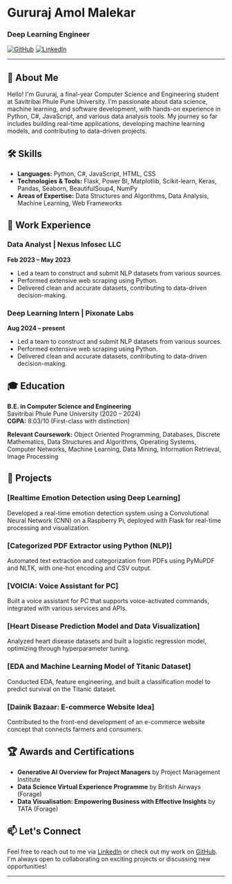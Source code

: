 # Gururaj Amol Malekar

### Deep Learning Engineer

[![GitHub](https://img.shields.io/badge/GitHub-gurumalekar-black?style=flat-square&logo=github)](https://github.com/gurumalekar)
[![LinkedIn](https://img.shields.io/badge/LinkedIn-gururajmalekar-blue?style=flat-square&logo=linkedin)](https://www.linkedin.com/in/gururajmalekar/)

---

## 👋 About Me

Hello! I'm Gururaj, a final-year Computer Science and Engineering student at Savitribai Phule Pune University. I'm passionate about data science, machine learning, and software development, with hands-on experience in Python, C#, JavaScript, and various data analysis tools. My journey so far includes building real-time applications, developing machine learning models, and contributing to data-driven projects.

## 🛠️ Skills

- **Languages:** Python, C#, JavaScript, HTML, CSS
- **Technologies & Tools:** Flask, Power BI, Matplotlib, Scikit-learn, Keras, Pandas, Seaborn, BeautifulSoup4, NumPy
- **Areas of Expertise:** Data Structures and Algorithms, Data Analysis, Machine Learning, Web Frameworks

## 💼 Work Experience

### Data Analyst | Nexus Infosec LLC
**Feb 2023 – May 2023**

- Led a team to construct and submit NLP datasets from various sources.
- Performed extensive web scraping using Python.
- Delivered clean and accurate datasets, contributing to data-driven decision-making.
  
### Deep Learning Intern | Pixonate Labs
**Aug 2024 – present**

- Led a team to construct and submit NLP datasets from various sources.
- Performed extensive web scraping using Python.
- Delivered clean and accurate datasets, contributing to data-driven decision-making.

## 🎓 Education

**B.E. in Computer Science and Engineering**  
Savitribai Phule Pune University (2020 – 2024)  
**CGPA:** 8.03/10 (First-class with distinction)

**Relevant Coursework:** Object Oriented Programming, Databases, Discrete Mathematics, Data Structures and Algorithms, Operating Systems, Computer Networks, Machine Learning, Data Mining, Information Retrieval, Image Processing

## 🚀 Projects

### [Realtime Emotion Detection using Deep Learning]
Developed a real-time emotion detection system using a Convolutional Neural Network (CNN) on a Raspberry Pi, deployed with Flask for real-time processing and visualization.

### [Categorized PDF Extractor using Python (NLP)]
Automated text extraction and categorization from PDFs using PyMuPDF and NLTK, with one-hot encoding and CSV output.

### [VOICIA: Voice Assistant for PC]
Built a voice assistant for PC that supports voice-activated commands, integrated with various services and APIs.

### [Heart Disease Prediction Model and Data Visualization]
Analyzed heart disease datasets and built a logistic regression model, optimizing through hyperparameter tuning.

### [EDA and Machine Learning Model of Titanic Dataset]
Conducted EDA, feature engineering, and built a classification model to predict survival on the Titanic dataset.

### [Dainik Bazaar: E-commerce Website Idea]
Contributed to the front-end development of an e-commerce website concept that connects farmers and consumers.

## 🏆 Awards and Certifications

- **Generative AI Overview for Project Managers** by Project Management Institute
- **Data Science Virtual Experience Programme** by British Airways (Forage)
- **Data Visualisation: Empowering Business with Effective Insights** by TATA (Forage)

## 📫 Let's Connect

Feel free to reach out to me via [LinkedIn](https://www.linkedin.com/in/gururajmalekar/) or check out my work on [GitHub](https://github.com/gurumalekar). I'm always open to collaborating on exciting projects or discussing new opportunities!

---
